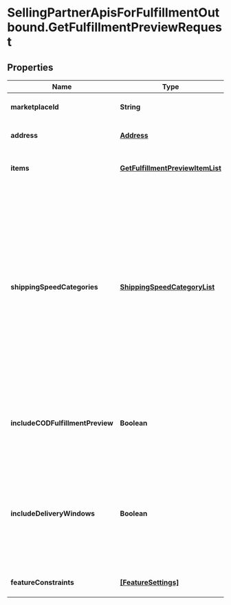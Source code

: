 # SellingPartnerApisForFulfillmentOutbound.GetFulfillmentPreviewRequest

## Properties
Name | Type | Description | Notes
------------ | ------------- | ------------- | -------------
**marketplaceId** | **String** | The marketplace the fulfillment order is placed against. | [optional] 
**address** | [**Address**](Address.md) | The destination address for the fulfillment order preview. | 
**items** | [**GetFulfillmentPreviewItemList**](GetFulfillmentPreviewItemList.md) | Identifying information and quantity information for the items in the fulfillment order preview. | 
**shippingSpeedCategories** | [**ShippingSpeedCategoryList**](ShippingSpeedCategoryList.md) | A list of shipping methods used for creating fulfillment order previews.  Possible values:  * `Standard` - Standard shipping method. * `Expedited` - Expedited shipping method. * `Priority` - Priority shipping method. * `ScheduledDelivery` - Scheduled Delivery shipping method. Note: Shipping method service level agreements vary by marketplace. Sellers should refer to the Seller Central website in their marketplace for shipping method service level agreements and fulfillment fees. | [optional] 
**includeCODFulfillmentPreview** | **Boolean** | When true, returns all fulfillment order previews both for COD and not for COD. Otherwise, returns only fulfillment order previews that are not for COD. | [optional] 
**includeDeliveryWindows** | **Boolean** | When true, returns the `ScheduledDeliveryInfo` response object, which contains the available delivery windows for a Scheduled Delivery. The `ScheduledDeliveryInfo` response object can only be returned for fulfillment order previews with `ShippingSpeedCategories` = `ScheduledDelivery`. | [optional] 
**featureConstraints** | [**[FeatureSettings]**](FeatureSettings.md) | A list of features and their fulfillment policies to apply to the order. | [optional] 


